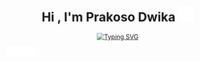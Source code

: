 <h1 align="center">Hi , I'm Prakoso Dwika <img src="https://github.com/Kathryn-Jie/Kathryn-Jie/blob/main/wave.gif" width="35"></h1>
<p align="center">
  <a href="https://git.io/typing-svg"><img src="https://readme-typing-svg.herokuapp.com?font=Fira+Code&pause=1000&color=C9D1D9&center=true&width=435&lines=I'm+a+student+in+Bali.;Welcome+to+my+GitHub+page." alt="Typing SVG" /></a>
</p>

<div align="center">
  <a href="https://www.linkedin.com/in/prakoso-dwika-0280bb210/" target="_blank"><img align="left" alt="Prakoso Dwika | LinkedIn" width="22px" src="https://github.com/Aakarsh-B/trying-repos/blob/master/linkedin.svg" />
  <a href="https://www.instagram.com/prakosodwika" target="_blank"><img align="left" alt="Prakoso Dwika | Instagram" width="22px" src="https://github.com/Aakarsh-B/trying-repos/blob/master/insta.svg" />
  <a href="https://twitter.com/prakosodwikaa" target="_blank"><img align="left" alt="Prakoso Dwika | Twitter" width="22px" src="https://github.com/Aakarsh-B/trying-repos/blob/master/twitter.svg" />
</div>
